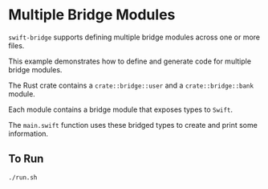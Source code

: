 # Multiple Bridge Modules

`swift-bridge` supports defining multiple bridge modules across one or more files.

This example demonstrates how to define and generate code for multiple bridge modules.

The Rust crate contains a `crate::bridge::user` and a `crate::bridge::bank` module.

Each module contains a bridge module that exposes types to `Swift`.

The `main.swift` function uses these bridged types to create and print some information.

## To Run

```sh
./run.sh
```

